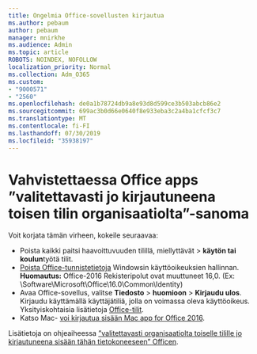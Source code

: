 ```yaml
---
title: Ongelmia Office-sovellusten kirjautua
ms.author: pebaum
author: pebaum
manager: mnirkhe
ms.audience: Admin
ms.topic: article
ROBOTS: NOINDEX, NOFOLLOW
localization_priority: Normal
ms.collection: Adm_O365
ms.custom:
- "9000571"
- "2560"
ms.openlocfilehash: de0a1b78724db9a8e93d8d599ce3b503abcb86e2
ms.sourcegitcommit: 699ac3b0d66e0640f8e933eba3c2a4ba1cfcf3c7
ms.translationtype: MT
ms.contentlocale: fi-FI
ms.lasthandoff: 07/30/2019
ms.locfileid: "35938197"
---
```

# <a name="fixing-the-office-apps-sorry-another-account-from-your-organization-is-already-signed-in-message"></a>Vahvistettaessa Office apps ”valitettavasti jo kirjautuneena toisen tilin organisaatiolta”-sanoma

Voit korjata tämän virheen, kokeile seuraavaa:

- Poista kaikki paitsi haavoittuvuuden tilillä, miellyttävät > **käytön tai koulun**työtä tilit.
- [Poista Office-tunnistetietoja](https://docs.microsoft.com/office/troubleshoot/error-messages/another-account-already-signed-in#step-3-clear-cached-credentials-on-the-computer) Windowsin käyttöoikeuksien hallinnan.<br/>
    **Huomautus:** Office-2016 Rekisteripolut ovat muuttuneet 16,0. (Ex: \Software\Microsoft\Office\16.0\Common\Identity\)
- Avaa Office-sovellus, valitse **Tiedosto** > **huomioon** > **Kirjaudu ulos**. Kirjaudu käyttämällä käyttäjätiliä, jolla on voimassa oleva käyttöoikeus. Yksityiskohtaisia lisätietoja [Office-tilit](https://support.office.com/article/accounts-in-office-628ea040-f265-49de-b986-be09c3ebf8a9).
- Katso Mac- [voi kirjautua sisään Mac app for Office 2016](https://docs.microsoft.com/office365/troubleshoot/authentication/sign-in-to-office-2016-for-mac-fail).

Lisätietoja on ohjeaiheessa [”valitettavasti organisaatiolta toiselle tilille jo kirjautuneena sisään tähän tietokoneeseen” Officen](https://docs.microsoft.com/office/troubleshoot/error-messages/another-account-already-signed-in).